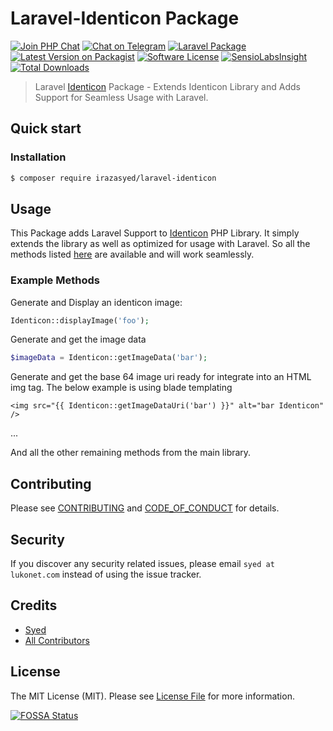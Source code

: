 Laravel-Identicon Package
=========================
[![Join PHP Chat][ico-phpchat]][link-phpchat]
[![Chat on Telegram][ico-telegram]][link-telegram]
[![Laravel Package][ico-laravel]][link-repo]
[![Latest Version on Packagist][ico-version]][link-packagist]
[![Software License][ico-license]](LICENSE.md)
[![SensioLabsInsight][ico-sensiolabs]][link-sensiolabs]
[![Total Downloads][ico-downloads]][link-downloads]

> Laravel [Identicon][link-identicon] Package - Extends Identicon Library and Adds Support for Seamless Usage with Laravel.

## Quick start


### Installation

```bash
$ composer require irazasyed/laravel-identicon
```

## Usage

This Package adds Laravel Support to [Identicon][link-identicon] PHP Library. It simply extends the library as well as optimized for usage with Laravel. So all the methods listed [here][link-identicon] are available and will work seamlessly.

### Example Methods

Generate and Display an identicon image:

```php
Identicon::displayImage('foo');
```

Generate and get the image data

```php
$imageData = Identicon::getImageData('bar');
```

Generate and get the base 64 image uri ready for integrate into an HTML img tag. The below example is using blade templating

```
<img src="{{ Identicon::getImageDataUri('bar') }}" alt="bar Identicon" />
```

...

And all the other remaining methods from the main library.

## Contributing

Please see [CONTRIBUTING](CONTRIBUTING.md) and [CODE_OF_CONDUCT](CODE_OF_CONDUCT.md) for details.

## Security

If you discover any security related issues, please email `syed at lukonet.com` instead of using the issue tracker.

## Credits

- [Syed][link-author]
- [All Contributors][link-contributors]

## License

The MIT License (MIT). Please see [License File](LICENSE.md) for more information.

[![FOSSA Status](https://app.fossa.io/api/projects/git%2Bgithub.com%2Firazasyed%2Flaravel-identicon.svg?type=large)](https://app.fossa.io/projects/git%2Bgithub.com%2Firazasyed%2Flaravel-identicon?ref=badge_large)

[ico-phpchat]: https://img.shields.io/badge/Slack-PHP%20Chat-5c6aaa.svg?style=flat-square&logo=slack&labelColor=4A154B
[ico-telegram]: https://img.shields.io/badge/@PHPChatCo-2CA5E0.svg?style=flat-square&logo=telegram&label=Telegram
[ico-laravel]: https://img.shields.io/badge/Laravel-6|7-FF2D20.svg?style=flat-square&logo=laravel&labelColor=black&logoColor=white
[ico-version]: https://img.shields.io/packagist/v/irazasyed/laravel-identicon.svg?style=flat-square
[ico-license]: https://img.shields.io/badge/license-MIT-brightgreen.svg?style=flat-square
[ico-downloads]: https://img.shields.io/packagist/dt/irazasyed/laravel-identicon.svg?style=flat-square
[ico-sensiolabs]: https://img.shields.io/sensiolabs/i/3a51a89d-7e80-467d-b857-5b05ccf3bdb5.svg?style=flat-square

[link-phpchat]: https://phpchat.co/?ref=laravel-identicon
[link-telegram]: https://t.me/PHPChatCo
[link-repo]: https://github.com/irazasyed/laravel-identicon
[link-packagist]: https://packagist.org/packages/irazasyed/laravel-identicon
[link-downloads]: https://packagist.org/packages/irazasyed/laravel-identicon
[link-sensiolabs]: https://insight.sensiolabs.com/projects/3a51a89d-7e80-467d-b857-5b05ccf3bdb5
[link-author]: https://github.com/irazasyed
[link-contributors]: ../../contributors
[link-identicon]: http://identicon-php.org/
